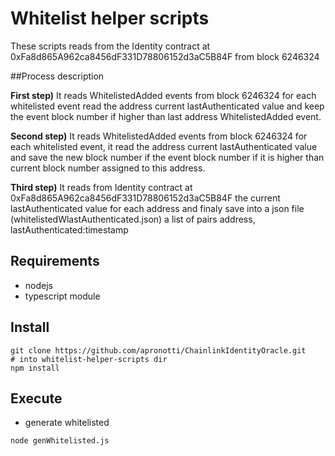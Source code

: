 
# Whitelist helper scripts
These scripts reads from the Identity contract at 0xFa8d865A962ca8456dF331D78806152d3aC5B84F from block 6246324

##Process description

**First step)** It reads WhitelistedAdded events from block 6246324 for each whitelisted event read the address current lastAuthenticated value and keep the event block number if higher than last address WhitelistedAdded event.

**Second step)** It reads WhitelistedAdded events from block 6246324 for each whitelisted event, it read the address current lastAuthenticated value and save the new block number if the event block number if it is higher than current block number assigned to this address.

**Third step)** It reads from Identity contract at 0xFa8d865A962ca8456dF331D78806152d3aC5B84F the current lastAuthenticated value for each address and finaly save into a json file (whitelistedWlastAuthenticated.json) a list of pairs address, lastAuthenticated:timestamp


## Requirements 

 * nodejs 
 * typescript module


## Install
```
git clone https://github.com/apronotti/ChainlinkIdentityOracle.git
# into whitelist-helper-scripts dir
npm install
```
## Execute

 * generate whitelisted
```
node genWhitelisted.js
```
